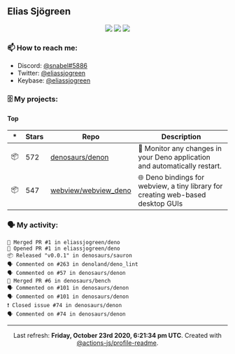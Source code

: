## Elias Sjögreen

<p align="center">
  <img src="https://img.shields.io/badge/🎂-dec. 2003-success" />
  <img src="https://img.shields.io/badge/🌎-Stockholm-informational" />
  <img src="https://img.shields.io/badge/👦-He/Him-informational" />
</p>

### 📫 How to reach me:

- Discord: [@snabel#5886](https://discord.com/users/267978757799673866)
- Twitter: [@eliassjogreen](https://twitter.com/eliassjogreen)
- Keybase: [@eliassjogreen](https://keybase.io/eliassjogreen)

### 🗄 My projects:

#### Top
|*|Stars|Repo|Description|
|---|---|---|---|
| 📦 | 572 | [denosaurs/denon](https://github.com/denosaurs/denon) | 👀 Monitor any changes in your Deno application and automatically restart. |
| 📦 | 547 | [webview/webview_deno](https://github.com/webview/webview_deno) | 🌐 Deno bindings for webview, a tiny library for creating web-based desktop GUIs |

### 🗣 My activity:

```
🎉 Merged PR #1 in eliassjogreen/deno
💪 Opened PR #1 in eliassjogreen/deno
📦 Released "v0.0.1" in denosaurs/sauron
🗣 Commented on #263 in denoland/deno_lint
🗣 Commented on #57 in denosaurs/denon
🎉 Merged PR #6 in denosaurs/bench
🗣 Commented on #101 in denosaurs/denon
🗣 Commented on #101 in denosaurs/denon
❗️ Closed issue #74 in denosaurs/denon
🗣 Commented on #74 in denosaurs/denon
```

------------
<p align="center">Last refresh: <b>Friday, October 23rd 2020, 6:21:34 pm UTC</b>. Created with <a href=https://github.com/marketplace/actions/profile-readme>@actions-js/profile-readme</a>.</p>
